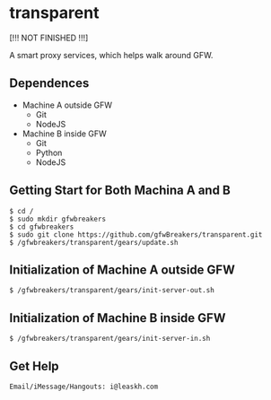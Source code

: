transparent
===========
[!!! NOT FINISHED !!!]

A smart proxy services, which helps walk around GFW.

## Dependences
* Machine A outside GFW
    - Git
    - NodeJS
* Machine B inside GFW
    - Git
    - Python
    - NodeJS

## Getting Start for Both Machina A and B
    $ cd /
    $ sudo mkdir gfwbreakers
    $ cd gfwbreakers
    $ sudo git clone https://github.com/gfwBreakers/transparent.git
    $ /gfwbreakers/transparent/gears/update.sh

## Initialization of Machine A outside GFW
    $ /gfwbreakers/transparent/gears/init-server-out.sh

## Initialization of Machine B inside GFW
    $ /gfwbreakers/transparent/gears/init-server-in.sh

## Get Help
    Email/iMessage/Hangouts: i@leaskh.com
